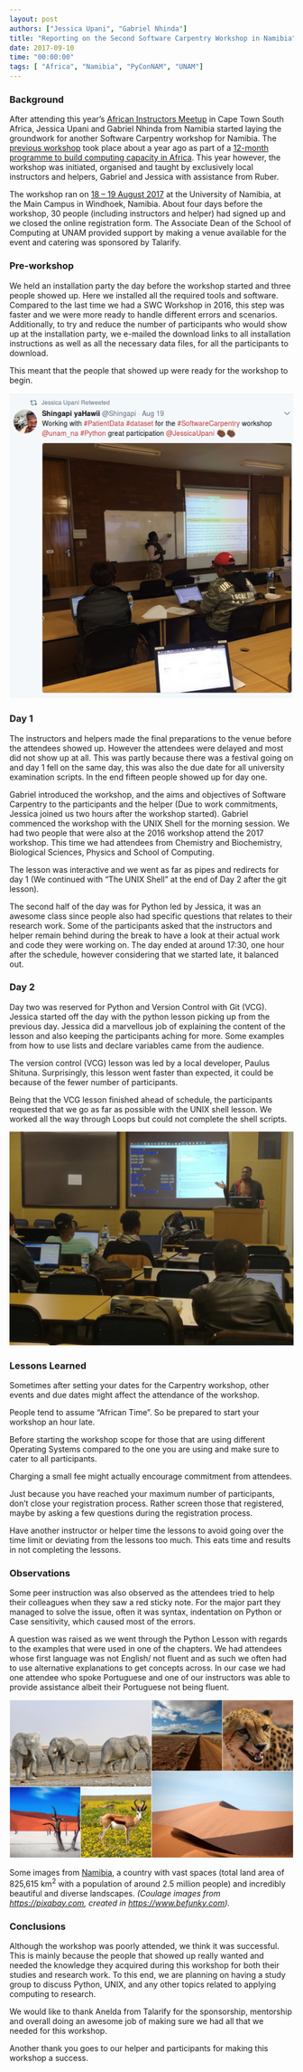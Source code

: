 ```yaml
---
layout: post
authors: ["Jessica Upani", "Gabriel Nhinda"]
title: "Reporting on the Second Software Carpentry Workshop in Namibia"
date: 2017-09-10
time: "00:00:00"
tags: [ "Africa", "Namibia", "PyConNAM", "UNAM"]
---
```


### Background

After attending this year’s [African Instructors Meetup](https://software-carpentry.org/blog/2017/05/instructor-training-south-africa.html) in Cape Town South Africa, Jessica Upani and Gabriel Nhinda from Namibia started laying the groundwork for another Software Carpentry workshop for Namibia. The [previous workshop](https://docs.google.com/document/d/1bQadFk4ZmAJ-hhOQ6zym5oZJ_LJnuJ26sWEqa8E64hE/pub) took place about a year ago as part of a [12-month programme to build computing capacity in Africa](https://figshare.com/articles/A_Programme_for_the_Development_of_Computational_and_Digital_Research_Capacity_in_South_Africa_and_Africa_-_phase_1/3382168). This year however, the workshop was initiated, organised and taught by exclusively local instructors and helpers, Gabriel and Jessica with assistance from Ruber. 

The workshop ran on [18 – 19 August 2017](https://shingapi.github.io/2017-08-18-Windhoek/) at the University of Namibia, at the Main Campus in Windhoek, Namibia. About four days before the workshop, 30 people (including instructors and helper) had signed up and we closed the online registration form. The Associate Dean of the School of Computing at UNAM provided support by making a venue available for the event and catering was sponsored by Talarify.

### Pre-workshop 

We held an installation party the day before the workshop started and three people showed up. Here we installed all the required tools and software. Compared to the last time we had a SWC Workshop in 2016, this step was faster and we were more ready to handle different errors and scenarios. Additionally, to try and reduce the number of participants who would show up at the installation party, we e-mailed the download links to all installation instructions as well as all the necessary data files, for all the  participants to download. 

This meant that the people that showed up were ready for the workshop to begin. 

![Mamibia tweet](/files/2017/09/namibia-tweet.png)

### Day 1 

The instructors and helpers made the final preparations to the venue before the attendees showed up. However the attendees were delayed and most did not show up at all. This was partly because there was a festival going on and day 1 fell on the same day, this was also the due date for all university examination scripts.  In the end fifteen people showed up for day one.

Gabriel introduced the workshop, and the aims and objectives of Software Carpentry to the participants and the helper (Due to work commitments, Jessica joined us two hours after the workshop started). Gabriel commenced the workshop with the UNIX Shell for the morning session. We had two people that were also at the 2016 workshop attend the 2017 workshop. This time we had attendees from Chemistry and Biochemistry, Biological Sciences, Physics and School of Computing.

The lesson was interactive and we went as far as pipes and redirects for day 1 (We continued with “The UNIX Shell” at the end of Day 2 after the git lesson).

The second half of the day was for Python led by Jessica, it was an awesome class since people also had specific questions that relates to their research work. Some of the participants asked that the instructors and helper remain behind during the break to have a look at their actual work and code they were working on. The day ended at around 17:30, one hour after the schedule, however considering that we started late, it balanced out. 

### Day 2

Day two was reserved for Python and Version Control with Git (VCG). Jessica started off the day with the python lesson picking up from the previous day. Jessica did a marvellous job of explaining the content of the lesson and also keeping the participants aching for more. Some examples from how to use lists and declare variables came from the audience.

The version control (VCG) lesson was led by a local developer, Paulus Shituna. Surprisingly, this lesson went faster than expected, it could be because of the fewer number of participants. 

Being that the VCG lesson finished ahead of schedule, the participants requested that we go as far as possible with the UNIX shell lesson. We worked all the way through Loops but could not complete the shell scripts.

![Mamibia workshop](/files/2017/09/namibia-workshop.jpg)

### Lessons Learned

Sometimes after setting your dates for the Carpentry workshop, other events and due dates might affect the attendance of the workshop.

People tend to assume “African Time”. So be prepared to start your workshop an hour late. 

Before starting the workshop scope for those that are using different Operating Systems compared to the one you are using and make sure to cater to all participants.

Charging a small fee might actually encourage commitment from attendees.

Just because you have reached your maximum number of participants, don’t close your registration process. Rather screen those that registered, maybe by asking a few questions during the registration process. 

Have another instructor or helper time the lessons to avoid going over the time limit or deviating from the lessons too much. This eats time and results in not completing the lessons.

### Observations

Some peer instruction was also observed as the attendees tried to help their colleagues when they saw a red sticky note. For the major part they managed to solve the issue, often it was syntax, indentation on Python or Case sensitivity, which caused most of the errors.

A question was raised as we went through the Python Lesson with regards to the examples that were used in one of the chapters.
We had attendees whose first language was not English/ not fluent and as such we often had to use alternative explanations to get concepts across. In our case we had one attendee who spoke Portuguese and one of our instructors was able to provide assistance albeit their Portuguese not being fluent.

![Images from Mamibia](/files/2017/09/namibia-images.jpg)

Some images from [Namibia](https://en.wikipedia.org/wiki/Namibia), a country with vast spaces (total land area of 825,615 km<sup>2</sup> with a population of around 2.5 million people) and incredibly beautiful and diverse landscapes. *(Coulage images from https://pixabay.com, created in https://www.befunky.com).*

### Conclusions

Although the workshop was poorly attended, we think it was successful. This is mainly because the people that showed up really wanted and needed the knowledge they acquired during this workshop for both their studies and research work.
To this end, we are planning on having a study group to discuss Python, UNIX, and any other topics related to applying computing to research.

We would like to thank Anelda from Talarify for the sponsorship, mentorship and overall doing an awesome job of making sure we had all that we needed for this workshop.

Another thank you goes to our helper and participants for making this workshop a success.


